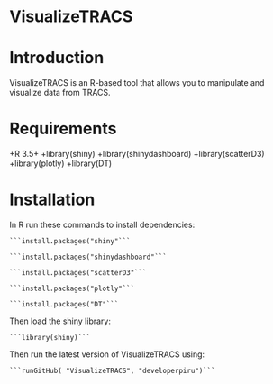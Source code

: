 # VisualizeTRACS

# Introduction
VisualizeTRACS is an R-based tool that allows you to manipulate and visualize data from TRACS. 

# Requirements
+R 3.5+
+library(shiny)
+library(shinydashboard)
+library(scatterD3)
+library(plotly)
+library(DT)

# Installation
In R run these commands to install dependencies:

	```install.packages("shiny"```

	```install.packages("shinydashboard"```

	```install.packages("scatterD3"```

	```install.packages("plotly"```

	```install.packages("DT"```


Then load the shiny library:

	```library(shiny)```

Then run the latest version of VisualizeTRACS using:

	```runGitHub( "VisualizeTRACS", "developerpiru")```

